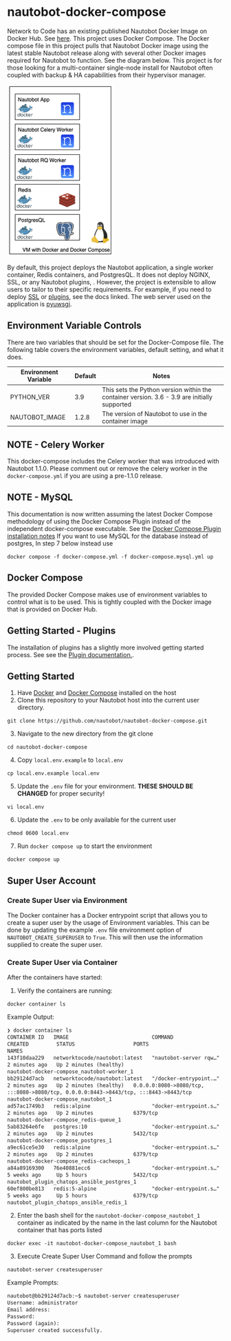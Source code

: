 # nautobot-docker-compose

Network to Code has an existing published Nautobot Docker Image on Docker Hub. See [here](https://hub.docker.com/repository/docker/networktocode/nautobot). This project uses Docker Compose. The Docker compose file in this project pulls that Nautobot Docker image using the latest stable Nautobot release along with several other Docker images required for Nautobot to function.  See the diagram below.  This project is for those looking for a multi-container single-node install for Nautobot often coupled with backup & HA capabilities from their hypervisor manager. 

![Container Stack](docs/img/container_stack.png)

By default, this project deploys the Nautobot application, a single worker container, Redis containers, and PostgresQL.  It does not deploy NGINX, SSL, or any Nautobot plugins, . However, the project is extensible to allow users to tailor to their specific requirements.  For example, if you need to deploy [SSL](docs/create_ssl_cert.md) or [plugins](docs/plugins.md), see the docs linked. The web server used on the application is [pyuwsgi](https://uwsgi-docs.readthedocs.io/en/latest/).

## Environment Variable Controls

There are two variables that should be set for the Docker-Compose file. The following table covers the environment variables, default setting, and what it does.

| Environment Variable | Default | Notes |
| -------------------- | ------- | ----- |
| PYTHON_VER | 3.9 | This sets the Python version within the container version. 3.6 - 3.9 are initially supported |
| NAUTOBOT_IMAGE | 1.2.8 | The version of Nautobot to use in the container image |
## NOTE - Celery Worker

This docker-compose includes the Celery worker that was introduced with Nautobot 1.1.0. Please comment out or remove the celery worker in the `docker-compose.yml` if you are using a pre-1.1.0 release.

## NOTE - MySQL
This documentation is now written assuming the latest Docker Compose methodology of using the Docker Compose Plugin instead of the independent docker-compose executable. See the [Docker Compose Plugin installation notes](https://docs.docker.com/compose/install/)
If you want to use MySQL for the database instead of postgres, In step 7 below instead use
```
docker compose -f docker-compose.yml -f docker-compose.mysql.yml up
```

## Docker Compose

The provided Docker Compose makes use of environment variables to control what is to be used. This is tightly coupled with the Docker image that is provided on Docker Hub.

## Getting Started - Plugins

The installation of plugins has a slightly more involved getting started process. See see the [Plugin documentation.](docs/plugins.md).

## Getting Started

1. Have [Docker](https://docs.docker.com/get-docker/) and [Docker Compose](https://docs.docker.com/compose/install/) installed on the host
2. Clone this repository to your Nautobot host into the current user directory.
```
git clone https://github.com/nautobot/nautobot-docker-compose.git
```

3. Navigate to the new directory from the git clone

```
cd nautobot-docker-compose
```

4. Copy `local.env.example` to `local.env`
```
cp local.env.example local.env
```

5. Update the `.env` file for your environment. **THESE SHOULD BE CHANGED** for proper security!
```
vi local.env
```

6. Update the `.env` to be only available for the current user
```
chmod 0600 local.env
```

7. Run `docker compose up` to start the environment
```
docker compose up
```

## Super User Account

### Create Super User via Environment

The Docker container has a Docker entrypoint script that allows you to create a super user by the usage of Environment variables. This can be done by updating the example `.env` file environment option of `NAUTOBOT_CREATE_SUPERUSER` to `True`. This will then use the information supplied to create the super user.

### Create Super User via Container

After the containers have started:

1. Verify the containers are running:
```
docker container ls
```
Example Output:
```
❯ docker container ls                                                   
CONTAINER ID   IMAGE                           COMMAND                  CREATED         STATUS                   PORTS                                                                                  NAMES
143f10daa229   networktocode/nautobot:latest   "nautobot-server rqw…"   2 minutes ago   Up 2 minutes (healthy)                                                                                          nautobot-docker-compose_nautobot-worker_1
bb29124d7acb   networktocode/nautobot:latest   "/docker-entrypoint.…"   2 minutes ago   Up 2 minutes (healthy)   0.0.0.0:8080->8080/tcp, :::8080->8080/tcp, 0.0.0.0:8443->8443/tcp, :::8443->8443/tcp   nautobot-docker-compose_nautobot_1
ad57ac1749b3   redis:alpine                    "docker-entrypoint.s…"   2 minutes ago   Up 2 minutes             6379/tcp                                                                               nautobot-docker-compose_redis-queue_1
5ab83264e6fe   postgres:10                     "docker-entrypoint.s…"   2 minutes ago   Up 2 minutes             5432/tcp                                                                               nautobot-docker-compose_postgres_1
a9ec61ce5e30   redis:alpine                    "docker-entrypoint.s…"   2 minutes ago   Up 2 minutes             6379/tcp                                                                               nautobot-docker-compose_redis-cacheops_1
a84a89169300   76e40881ecc6                    "docker-entrypoint.s…"   5 weeks ago     Up 5 hours               5432/tcp                                                                               nautobot_plugin_chatops_ansible_postgres_1
60ef800be813   redis:5-alpine                  "docker-entrypoint.s…"   5 weeks ago     Up 5 hours               6379/tcp                                                                               nautobot_plugin_chatops_ansible_redis_1
```

2. Enter the bash shell for the `nautobot-docker-compose_nautobot_1` container as indicated by the name in the last column for the Nautobot container that has ports listed
```
docker exec -it nautobot-docker-compose_nautobot_1 bash
```

3. Execute Create Super User Command and follow the prompts
```
nautobot-server createsuperuser
```
Example Prompts:
```
nautobot@bb29124d7acb:~$ nautobot-server createsuperuser
Username: administrator
Email address: 
Password: 
Password (again): 
Superuser created successfully.
```

